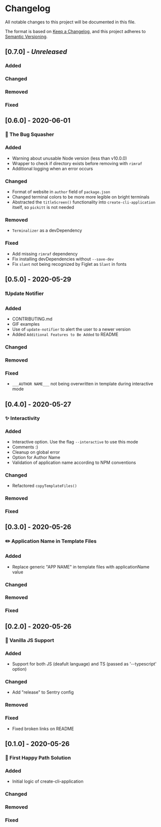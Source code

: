 # Changelog

All notable changes to this project will be documented in this file.

The format is based on [Keep a Changelog](https://keepachangelog.com/en/1.0.0/),
and this project adheres to [Semantic Versioning](https://semver.org/spec/v2.0.0.html).

## [0.7.0] - _Unreleased_

### Added

### Changed

### Removed

### Fixed

## [0.6.0] - 2020-06-01

### 🐛 The Bug Squasher

### Added

- Warning about unusable Node version (less than v10.0.0)
- Wrapper to check if directory exists before removing with `rimraf`
- Additional logging when an error occurs

### Changed

- Format of website in `author` field of `package.json`
- Changed terminal colors to be more more legible on bright terminals
- Abstracted the `titleScreen()` functionality into `create-cli-application` itself, so `pickitt` is not needed

### Removed

- `Terminalizer` as a devDependency

### Fixed

- Add missing `rimraf` dependency
- Fix installing devDependencies without `--save-dev`
- Fix `slant` not being recognized by Figlet as `Slant` in fonts

## [0.5.0] - 2020-05-29

### ❗Update Notifier

### Added

- CONTRIBUTING.md
- GIF examples
- Use of `update-notifier` to alert the user to a newer version
- Added `Additional Features to Be Added` to README

### Changed

### Removed

### Fixed

- `___AUTHOR NAME___` not being overwritten in template during interactive mode

## [0.4.0] - 2020-05-27

### ✨ Interactivity

### Added

- Interactive option. Use the flag `--interactive` to use this mode
- Comments :)
- Cleanup on global error
- Option for Author Name
- Validation of application name according to NPM conventions

### Changed

- Refactored `copyTemplateFiles()`

### Removed

### Fixed

## [0.3.0] - 2020-05-26

### ✏️ Application Name in Template Files

### Added

- Replace generic "APP NAME" in template files with applicationName value

### Changed

### Removed

### Fixed

## [0.2.0] - 2020-05-26

### 🔧 Vanilla JS Support

### Added

- Support for both JS (deafult language) and TS (passed as '--typescript' option)

### Changed

- Add "release" to Sentry config

### Removed

### Fixed

- Fixed broken links on README

## [0.1.0] - 2020-05-26

### 🚀 First Happy Path Solution

### Added

- Initial logic of create-cli-application

### Changed

### Removed

### Fixed
